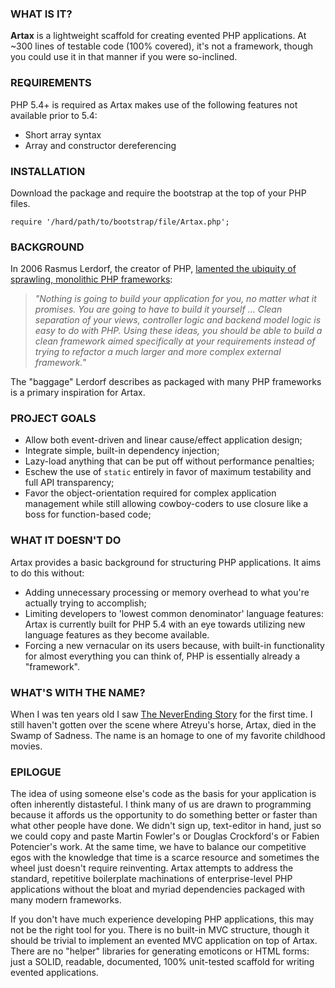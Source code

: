 ### WHAT IS IT?

**Artax** is a lightweight scaffold for creating evented PHP applications. At 
~300 lines of testable code (100% covered), it's not a framework,
though you could use it in that manner if you were so-inclined.

### REQUIREMENTS

PHP 5.4+ is required as Artax makes use of the following features not available
prior to 5.4:

* Short array syntax
* Array and constructor dereferencing

### INSTALLATION

Download the package and require the bootstrap at the top of your PHP files.

```
require '/hard/path/to/bootstrap/file/Artax.php';
```

### BACKGROUND

In 2006 Rasmus Lerdorf, the creator of PHP, [lamented the ubiquity of sprawling,
monolithic PHP frameworks](http://toys.lerdorf.com/archives/38-The-no-framework-PHP-MVC-framework.html):

> _"Nothing is going to build your application for you, no matter what it promises.
You are going to have to build it yourself ... Clean separation of your views,
controller logic and backend model logic is easy to do with PHP. Using these
ideas, you should be able to build a clean framework aimed specifically at your
requirements instead of trying to refactor a much larger and more complex
external framework."_

The "baggage" Lerdorf describes as packaged with many PHP frameworks is a
primary inspiration for Artax.

### PROJECT GOALS

* Allow both event-driven and linear cause/effect application design;
* Integrate simple, built-in dependency injection;
* Lazy-load anything that can be put off without performance penalties;
* Eschew the use of `static` entirely in favor of maximum testability and 
full API transparency;
* Favor the object-orientation required for complex application management while 
still allowing cowboy-coders to use closure like a boss for function-based code;

### WHAT IT DOESN'T DO

Artax provides a basic background for structuring PHP applications. It aims
to do this without:

* Adding unnecessary processing or memory overhead to what you're actually
trying to accomplish;
* Limiting developers to 'lowest common denominator' language features: Artax
is currently built for PHP 5.4 with an eye towards utilizing new language
features as they become available.
* Forcing a new vernacular on its users because, with built-in functionality for
almost everything you can think of, PHP is essentially already a "framework".

### WHAT'S WITH THE NAME?

When I was ten years old I saw [The NeverEnding Story](http://www.imdb.com/title/tt0088323/) 
for the first time. I still haven't gotten over the scene where Atreyu's horse, 
Artax, died in the Swamp of Sadness. The name is an homage to one of my favorite
childhood movies.

### EPILOGUE

The idea of using someone else's code as the basis for your application
is often inherently distasteful. I think many of us are drawn to programming
because it affords us the opportunity to do something better or faster than what
other people have done. We didn't sign up, text-editor in hand, just so we could
copy and paste Martin Fowler's or Douglas Crockford's or Fabien Potencier's work. At
the same time, we have to balance our competitive egos with the knowledge that
time is a scarce resource and sometimes the wheel just doesn't require reinventing.
Artax attempts to address the standard, repetitive boilerplate machinations of
enterprise-level PHP applications without the bloat and myriad dependencies 
packaged with many modern frameworks.

If you don't have much experience developing PHP applications, this may not be
the right tool for you. There is no built-in MVC structure, though it should be
trivial to implement an evented MVC application on top of Artax. There are no
"helper" libraries for generating emoticons or HTML forms: just a SOLID, readable,
documented, 100% unit-tested scaffold for writing evented applications.
